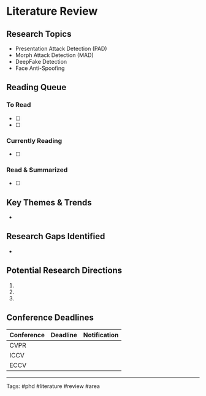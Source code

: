# Literature Review

## Research Topics
- Presentation Attack Detection (PAD)
- Morph Attack Detection (MAD)
- DeepFake Detection
- Face Anti-Spoofing

## Reading Queue
### To Read
- [ ] 
- [ ] 

### Currently Reading
- [ ] 

### Read & Summarized
- [ ] 

## Key Themes & Trends
- 

## Research Gaps Identified
- 

## Potential Research Directions
1. 
2. 
3. 

## Conference Deadlines
| Conference | Deadline | Notification |
|------------|----------|--------------|
| CVPR       |          |              |
| ICCV       |          |              |
| ECCV       |          |              |

---
Tags: #phd #literature #review #area
